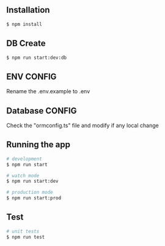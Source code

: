 ## Installation

```bash
$ npm install

```

## DB Create

```bash
$ npm run start:dev:db
```

## ENV CONFIG

Rename the .env.example to .env

## Database CONFIG

Check the "ormconfig.ts" file and modify if any local change

## Running the app

```bash
# development
$ npm run start

# watch mode
$ npm run start:dev

# production mode
$ npm run start:prod
```

## Test

```bash
# unit tests
$ npm run test
```
